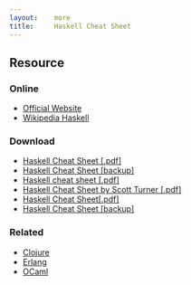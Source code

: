 ```yaml
---
layout:    more
title:     Haskell Cheat Sheet
---
```

<div class="content content-400">
    <div class="board board-326">
        <h2 class="board-title">Resource</h2>
        <div class="board-card">
            <h3 class="board-card-title">Online</h3>
            <ul>
                <li><a href="http://haskell.org/">Official Website</a></li>
                <li><a href="http://en.wikipedia.org/wiki/Haskell_(programming_language)">Wikipedia Haskell</a></li>
            </ul>
        </div>
        <div class="board-card">
            <h3 class="board-card-title">Download</h3>
            <ul>
                <li><a href="http://blog.codeslower.com/static/CheatSheet.pdf">Haskell Cheat Sheet [.pdf]</a></li>
                <li><a href="/static/cs/Haskell.CheatSheet.pdf">Haskell Cheat Sheet [backup]</a></li>
                <li><a href="https://wincent.com/wiki/Haskell_cheat_sheet">Haskell cheat sheet [.pdf]</a></li>
                <li><a href="http://www.pkturner.org/programming/Haskellcheatsheet.html">Haskell Cheat Sheet by Scott Turner [.pdf]</a></li>
                <li><a href="http://www.docstoc.com/docs/2589907/Haskell-Cheat-Sheet">Haskell Cheat Sheet[.pdf]</a></li>
                <li><a href="/static/cs/Haskell.Haskell_Cheat_Sheet.pdf">Haskell Cheat Sheet [backup]</a></li>
            </ul>
        </div>
        <div class="board-card">
            <h3 class="board-card-title">Related</h3>
            <ul>
                <li><a href="/clojure" title="Clojure Cheat Sheet">Clojure</a></li>
                <li><a href="/erlang" title="Erlang Cheat Sheet">Erlang</a></li>
                <li><a href="/ocaml" title="OCaml Cheat Sheet">OCaml</a></li>
            </ul>
        </div>
    </div>
</div>

